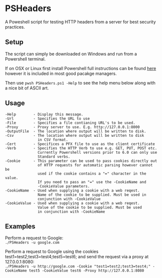 # PSHeaders
A Poweshell script for testing HTTP headers from a server for best security practices.

## Setup
The script can simply be downloaded on Windows and run from a Powershell terminal.

If on OSX or Linux first install Powershell full instructions can be found [here](https://docs.microsoft.com/en-us/powershell/scripting/install/installing-powershell-core-on-linux?view=powershell-7) however it is included in most good pacakge managers.       

Then use `pwsh PSHeaders.ps1 -Help` to see the help menu below along with a nice bit of ASCII art.

## Usage                                            
    -Help        - Display this message.                
    -Url         - Specifies the URL to use                         
    -File        - Specifies a file contianing URL's to be used.               
    -Proxy       - Proxy server to use. E.g. http://127.0.0.1:8000              
    -OutputFile  - The location where output will be written to disk.          
    -Csv         - The location where output will be written to disk            
                   in CSV format.       
    -Cert        - Specifices a PFX file to use as the client certificate    
    -Verb        - Specifies the HTTP Verb to use e.g. GET, PUT, POST etc.    
                   Currently Powershell versions prior to 6.0 can only use    
                   Standard verbs.
    -Cookie      - This parameter can be used to pass cookies directly out
                   of HTTP requests for automatic parsing however cannot be
                   used if the cookie contains a "=" character in the value.
                   If you need to pass an "=" use the -CookieName and 
                   -CookieValue parameters.                                             
    -CookieName  - Used when supplying a cookie with a web reqest.                      
                   Name of the cookie to be supplied. Must be used in               
                   conjunction with -CookieValue                               
    -CookieValue - Used when supplying a cookie with a web reqest.                  
                   Value of the cookie to be supplied. Must be used                 
                   in conjunction with -CookieName      

## Examples   
Perform a request to Google:     
`./PSHeaders -u google.com`    
    
Perform a request to Google using the cookies test1=test2;test3=test4;test5=test6; and send the request via a proxy at 127.0.0.1:8080:    
`./PSHeaders -u http://google.com -Cookie "test1=test2;test3=test4;" -CookieName test5 -CookieValue test6 -Proxy http://127.0.0.1:8080`    